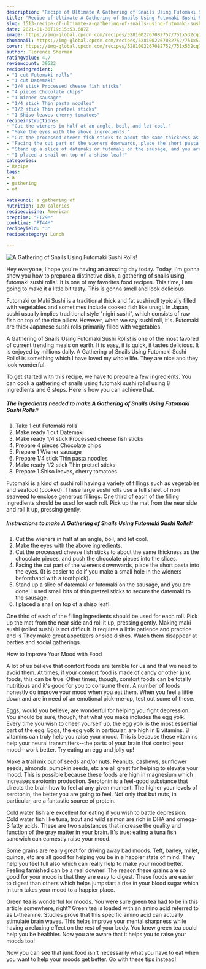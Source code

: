 ```yaml
---
description: "Recipe of Ultimate A Gathering of Snails Using Futomaki Sushi Rolls!"
title: "Recipe of Ultimate A Gathering of Snails Using Futomaki Sushi Rolls!"
slug: 1513-recipe-of-ultimate-a-gathering-of-snails-using-futomaki-sushi-rolls
date: 2021-01-30T19:15:53.687Z
image: https://img-global.cpcdn.com/recipes/5281002267082752/751x532cq70/a-gathering-of-snails-using-futomaki-sushi-rolls-recipe-main-photo.jpg
thumbnail: https://img-global.cpcdn.com/recipes/5281002267082752/751x532cq70/a-gathering-of-snails-using-futomaki-sushi-rolls-recipe-main-photo.jpg
cover: https://img-global.cpcdn.com/recipes/5281002267082752/751x532cq70/a-gathering-of-snails-using-futomaki-sushi-rolls-recipe-main-photo.jpg
author: Florence Sherman
ratingvalue: 4.7
reviewcount: 39522
recipeingredient:
- "1 cut Futomaki rolls"
- "1 cut Datemaki"
- "1/4 stick Processed cheese fish sticks"
- "4 pieces Chocolate chips"
- "1 Wiener sausage"
- "1/4 stick Thin pasta noodles"
- "1/2 stick Thin pretzel sticks"
- "1 Shiso leaves cherry tomatoes"
recipeinstructions:
- "Cut the wieners in half at an angle, boil, and let cool."
- "Make the eyes with the above ingredients."
- "Cut the processed cheese fish sticks to about the same thickness as the chocolate pieces, and push the chocolate pieces into the slices."
- "Facing the cut part of the wieners downwards, place the short pasta into the eyes. (It is easier to do if you make a small hole in the wieners beforehand with a toothpick)."
- "Stand up a slice of datemaki or futomaki on the sausage, and you are done! I used small bits of thin pretzel sticks to secure the datemaki to the sausage."
- "I placed a snail on top of a shiso leaf!"
categories:
- Recipe
tags:
- a
- gathering
- of

katakunci: a gathering of 
nutrition: 120 calories
recipecuisine: American
preptime: "PT29M"
cooktime: "PT44M"
recipeyield: "3"
recipecategory: Lunch

---
```



![A Gathering of Snails Using Futomaki Sushi Rolls!](https://img-global.cpcdn.com/recipes/5281002267082752/751x532cq70/a-gathering-of-snails-using-futomaki-sushi-rolls-recipe-main-photo.jpg)

Hey everyone, I hope you're having an amazing day today. Today, I'm gonna show you how to prepare a distinctive dish, a gathering of snails using futomaki sushi rolls!. It is one of my favorites food recipes. This time, I am going to make it a little bit tasty. This is gonna smell and look delicious.

Futomaki or Maki Sushi is a traditional thick and fat sushi roll typically filled with vegetables and sometimes include cooked fish like unagi. In Japan, sushi usually implies traditional style &#34;nigiri sushi&#34;, which consists of raw fish on top of the rice pillow. However, when we say sushi roll, it&#39;s. Futomaki are thick Japanese sushi rolls primarily filled with vegetables.

A Gathering of Snails Using Futomaki Sushi Rolls! is one of the most favored of current trending meals on earth. It is easy, it is quick, it tastes delicious. It is enjoyed by millions daily. A Gathering of Snails Using Futomaki Sushi Rolls! is something which I have loved my whole life. They are nice and they look wonderful.


To get started with this recipe, we have to prepare a few ingredients. You can cook a gathering of snails using futomaki sushi rolls! using 8 ingredients and 6 steps. Here is how you can achieve that.

<!--inarticleads1-->

##### The ingredients needed to make A Gathering of Snails Using Futomaki Sushi Rolls!:

1. Take 1 cut Futomaki rolls
1. Make ready 1 cut Datemaki
1. Make ready 1/4 stick Processed cheese fish sticks
1. Prepare 4 pieces Chocolate chips
1. Prepare 1 Wiener sausage
1. Prepare 1/4 stick Thin pasta noodles
1. Make ready 1/2 stick Thin pretzel sticks
1. Prepare 1 Shiso leaves, cherry tomatoes


Futomaki is a kind of sushi roll having a variety of fillings such as vegetables and seafood (cooked). These large sushi rolls use a full sheet of nori seaweed to enclose generous fillings. One third of each of the filling ingredients should be used for each roll. Pick up the mat from the near side and roll it up, pressing gently. 

<!--inarticleads2-->

##### Instructions to make A Gathering of Snails Using Futomaki Sushi Rolls!:

1. Cut the wieners in half at an angle, boil, and let cool.
1. Make the eyes with the above ingredients.
1. Cut the processed cheese fish sticks to about the same thickness as the chocolate pieces, and push the chocolate pieces into the slices.
1. Facing the cut part of the wieners downwards, place the short pasta into the eyes. (It is easier to do if you make a small hole in the wieners beforehand with a toothpick).
1. Stand up a slice of datemaki or futomaki on the sausage, and you are done! I used small bits of thin pretzel sticks to secure the datemaki to the sausage.
1. I placed a snail on top of a shiso leaf!


One third of each of the filling ingredients should be used for each roll. Pick up the mat from the near side and roll it up, pressing gently. Making maki sushi (rolled sushi) is not difficult. It requires a little patience and practice and is They make great appetizers or side dishes. Watch them disappear at parties and social gatherings. 

How to Improve Your Mood with Food


A lot of us believe that comfort foods are terrible for us and that we need to avoid them. At times, if your comfort food is made of candy or other junk foods, this can be true. Other times, though, comfort foods can be totally nutritious and it's good for you to consume them. A number of foods honestly do improve your mood when you eat them. When you feel a little down and are in need of an emotional pick-me-up, test out some of these.

Eggs, would you believe, are wonderful for helping you fight depression. You should be sure, though, that what you make includes the egg yolk. Every time you wish to cheer yourself up, the egg yolk is the most essential part of the egg. Eggs, the egg yolk in particular, are high in B vitamins. B vitamins can truly help you raise your mood. This is because these vitamins help your neural transmitters--the parts of your brain that control your mood--work better. Try eating an egg and jolly up!

Make a trail mix out of seeds and/or nuts. Peanuts, cashews, sunflower seeds, almonds, pumpkin seeds, etc are all great for helping to elevate your mood. This is possible because these foods are high in magnesium which increases serotonin production. Serotonin is a feel-good substance that directs the brain how to feel at any given moment. The higher your levels of serotonin, the better you are going to feel. Not only that but nuts, in particular, are a fantastic source of protein.

Cold water fish are excellent for eating if you wish to battle depression. Cold water fish like tuna, trout and wild salmon are rich in DHA and omega-3 fatty acids. These are two substances that increase the quality and function of the gray matter in your brain. It's true: eating a tuna fish sandwich can earnestly raise your mood. 

Some grains are really great for driving away bad moods. Teff, barley, millet, quinoa, etc are all good for helping you be in a happier state of mind. They help you feel full also which can really help to make your mood better. Feeling famished can be a real downer! The reason these grains are so good for your mood is that they are easy to digest. These foods are easier to digest than others which helps jumpstart a rise in your blood sugar which in turn takes your mood to a happier place.

Green tea is wonderful for moods. You were sure green tea had to be in this article somewhere, right? Green tea is loaded with an amino acid referred to as L-theanine. Studies prove that this specific amino acid can actually stimulate brain waves. This helps improve your mental sharpness while having a relaxing effect on the rest of your body. You knew green tea could help you be healthier. Now you are aware that it helps you to raise your moods too!

Now you can see that junk food isn't necessarily what you have to eat when you want to help your moods get better. Go  with  these tips  instead!

